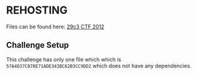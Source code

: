 # REHOSTING

Files can be found here: [29c3 CTF 2012](https://shell-storm.org/repo/CTF/CodeGate-2011/Binary/200/)

## Challenge Setup
This challenge has only one file which which is `57A4D37C870E71ADE343BC62B3CC9DD2` which does not have any dependencies.